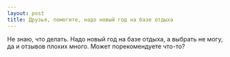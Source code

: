 ```yaml
---
layout: post 
title: Друзья, помогите, надо новый год на базе отдыха 
--- 
```

Не знаю, что делать. Надо новый год на базе отдыха, а выбрать не могу, да и отзывов плохих много. Может порекомендуете что-то?
